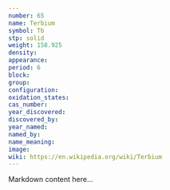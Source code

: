 ```yaml
---
number: 65
name: Terbium
symbol: Tb
stp: solid
weight: 158.925
density:
appearance:
period: 6
block:
group:
configuration:
oxidation_states:
cas_number:
year_discovered:
discovered_by:
year_named:
named_by:
name_meaning:
image:
wiki: https://en.wikipedia.org/wiki/Terbium
---
```


Markdown content here...
